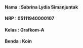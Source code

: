 #### Nama : Sabrina Lydia Simanjuntak
#### NRP : 05111940000107
#### Kelas : Grafkom-A
#### Benda : Koin
